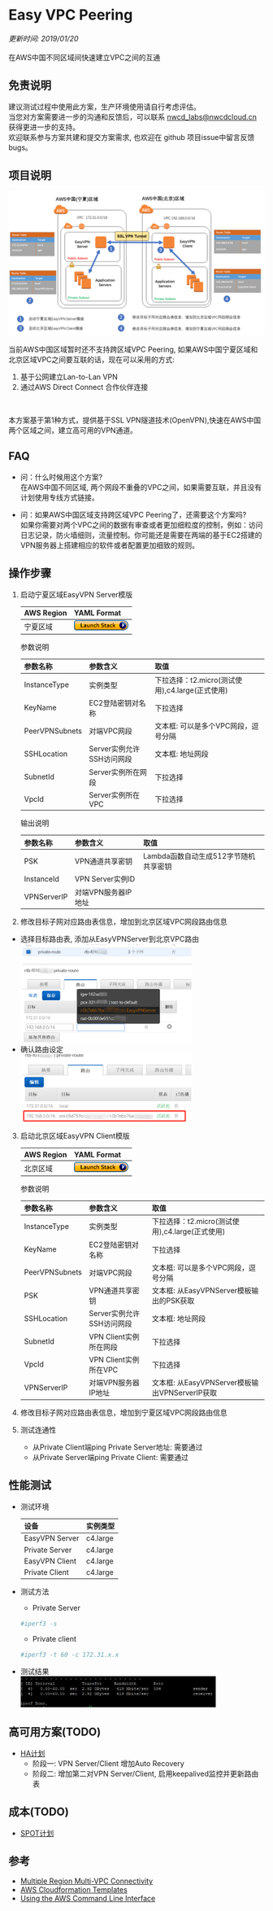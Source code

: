 # Easy VPC Peering
*更新时间: 2019/01/20*
<br>
<br>
在AWS中国不同区域间快速建立VPC之间的互通

## 免责说明
建议测试过程中使用此方案，生产环境使用请自行考虑评估。<br>
当您对方案需要进一步的沟通和反馈后，可以联系 nwcd_labs@nwcdcloud.cn 获得更进一步的支持。<br>
欢迎联系参与方案共建和提交方案需求, 也欢迎在 github 项目issue中留言反馈bugs。

## 项目说明
![EasyVPN Architedcture](images/EasyVPCPeering.png)

当前AWS中国区域暂时还不支持跨区域VPC Peering, 如果AWS中国宁夏区域和北京区域VPC之间要互联的话，现在可以采用的方式:
1. 基于公网建立Lan-to-Lan VPN
2. 通过AWS Direct Connect 合作伙伴连接
<br>

本方案基于第1种方式，提供基于SSL VPN隧道技术(OpenVPN),快速在AWS中国两个区域之间，建立高可用的VPN通道。

## FAQ
- 问：什么时候用这个方案?<br>
在AWS中国不同区域, 两个网段不重叠的VPC之间，如果需要互联，并且没有计划使用专线方式链接。

- 问：如果AWS中国区域支持跨区域VPC Peering了，还需要这个方案吗? <br>
如果你需要对两个VPC之间的数据有审查或者更加细粒度的控制，例如：访问日志记录，防火墙细则，流量控制。你可能还是需要在两端的基于EC2搭建的VPN服务器上搭建相应的软件或者配置更加细致的规则。

## 操作步骤
 1. 启动宁夏区域EasyVPN Server模版
 
    AWS Region   | YAML Format 
    ------------ | ------------
    宁夏区域 | [![launch-yaml](images/cloudformation-launch-stack-button.png)](https://console.amazonaws.cn/cloudformation/home?region=cn-northwest-1#/stacks/new?stackName=EasyVPNServer&amp;templateURL=https://s3.cn-northwest-1.amazonaws.com.cn/nwcdlabs/templates/easy-vpc-peering/EasyVPN_Server.yaml)

    参数说明
    
    参数名称  | 参数含义  | 取值
    --------  | -------- | -----
    InstanceType | 实例类型 | 下拉选择：t2.micro(测试使用),c4.large(正式使用)
    KeyName | EC2登陆密钥对名称 | 下拉选择
    PeerVPNSubnets | 对端VPC网段 | 文本框: 可以是多个VPC网段，逗号分隔
    SSHLocation | Server实例允许SSH访问网段 | 文本框: 地址网段
    SubnetId | Server实例所在网段 | 下拉选择
    VpcId | Server实例所在VPC | 下拉选择

    输出说明

    参数名称  | 参数含义  | 取值
    --------  | -------- | -----
    PSK | VPN通道共享密钥 | Lambda函数自动生成512字节随机共享密钥
    InstanceId | VPN Server实例ID | 
    VPNServerIP | 对端VPN服务器IP地址 | 

 2. 修改目标子网对应路由表信息，增加到北京区域VPC网段路由信息
  - 选择目标路由表, 添加从EasyVPNServer到北京VPC路由
    <img src="images/ServerRouting.png" width="70%" alt="EasyVPN Server Routing">
  - 确认路由设定<br>
    <img src="images/ServerRouting-1.png" width="70%" alt="EasyVPN Server Routing 1">
    
 3. 启动北京区域EasyVPN Client模版
 
    AWS Region   | YAML Format 
    ------------ | ------------
    北京区域 | [![launch-yaml](images/cloudformation-launch-stack-button.png)](https://console.amazonaws.cn/cloudformation/home?region=cn-north-1#/stacks/new?stackName=EasyVPNClient&amp;templateURL=https://s3.cn-northwest-1.amazonaws.com.cn/nwcdlabs/templates/easy-vpc-peering/EasyVPN_Client.yaml)

    参数说明
    
    参数名称  | 参数含义  | 取值
    --------  | -------- | -----
    InstanceType | 实例类型 | 下拉选择：t2.micro(测试使用),c4.large(正式使用)
    KeyName | EC2登陆密钥对名称 | 下拉选择
    PeerVPNSubnets | 对端VPC网段 | 文本框: 可以是多个VPC网段，逗号分隔
    PSK | VPN通道共享密钥 | 文本框: 从EasyVPNServer模板输出的PSK获取
    SSHLocation | Server实例允许SSH访问网段 | 文本框: 地址网段
    SubnetId | VPN Client实例所在网段 | 下拉选择
    VpcId | VPN Client实例所在VPC | 下拉选择
    VPNServerIP | 对端VPN服务器IP地址 | 文本框: 从EasyVPNServer模板输出VPNServerIP获取

 4. 修改目标子网对应路由表信息，增加到宁夏区域VPC网段路由信息
 5. 测试连通性
    - 从Private Client端ping Private Server地址: 需要通过
    - 从Private Server端ping Private Client: 需要通过

## 性能测试
  - 测试环境

     设备  | 实例类型
    ------ | ------------
    EasyVPN Server | c4.large
    Private Server | c4.large
    EasyVPN Client | c4.large
    Private Client | c4.large
  - 测试方法
    - Private Server
    ```Bash
    #iperf3 -s
    ```
    - Private client
    ```Bash
    #iperf3 -t 60 -c 172.31.x.x
  - 测试结果<br>
    <img src="images/performance.jpg" width="80%" alt="performance">

## 高可用方案(TODO)
  - [HA计划](https://github.com/nwcdlabs/easy-vpc-peering/projects/3
  )
    - 阶段一: VPN Server/Client 增加Auto Recovery
    - 阶段二: 增加第二对VPN Server/Client, 启用keepalived监控并更新路由表 

## 成本(TODO)
  - [SPOT计划](https://github.com/nwcdlabs/easy-vpc-peering/projects/2)

## 参考
- [Multiple Region Multi-VPC Connectivity](https://aws.amazon.com/cn/answers/networking/aws-multiple-region-multi-vpc-connectivity/)
- [AWS Cloudformation Templates](https://github.com/awslabs/aws-cloudformation-templates)
- [Using the AWS Command Line Interface](https://docs.aws.amazon.com/AWSCloudFormation/latest/UserGuide/cfn-using-cli.html)
